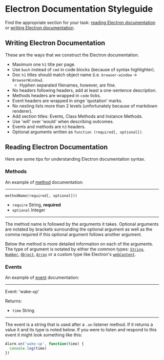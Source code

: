 # Electron Documentation Styleguide

Find the appropriate section for your task: [reading Electron documentation](#) or [writing Electron documentation](#).

## Writing Electron Documentation

These are the ways that we construct the Electron documentation.

- Maximum one `h1` title per page.
- Use `bash` instead of `cmd` in code blocks (because of syntax highlighter).
- Doc `h1` titles should match object name (i.e. `browser-window` → `BrowserWindow`).
  - Hyphen separated filenames, however, are fine.
- No headers following headers, add at least a one-sentence description.
- Methods headers are wrapped in `code` ticks.
- Event headers are wrapped in singe 'quotation' marks.
- No nesting lists more than 2 levels (unfortunately because of markdown renderer).
- Add section titles: Events, Class Methods and Instance Methods.
- Use 'will' over 'would' when describing outcomes.
- Events and methods are `h3` headers.
- Optional arguments written as `function (required[, optional])`.

## Reading Electron Documentation

Here are some tips for understanding Electron documentation syntax.

### Methods

An example of [method](https://developer.mozilla.org/en-US/docs/Glossary/Method) documentation:

---

`methodName(required[, optional]))`

* `require` String, **required**
* `optional` Integer

---

The method name is followed by the arguments it takes. Optional arguments are notated by brackets surrounding the optional argument as well as the comma required if this optional argument follows another argument.

Below the method is more detailed information on each of the arguments. The type of argument is notated by either the common types: [`String`](https://developer.mozilla.org/en-US/docs/Web/JavaScript/Reference/Global_Objects/String), [`Number`](https://developer.mozilla.org/en-US/docs/Web/JavaScript/Reference/Global_Objects/Number), [`Object`](https://developer.mozilla.org/en-US/docs/Web/JavaScript/Reference/Global_Objects/Object), [`Array`](https://developer.mozilla.org/en-US/docs/Web/JavaScript/Reference/Global_Objects/Array) or a custom type like Electron's [`webContent`](api/web-content.md).

### Events

An example of [event](https://developer.mozilla.org/en-US/docs/Web/API/Event) documentation:

---

Event: 'wake-up'

Returns:

* `time` String

---

The event is a string that is used after a `.on` listener method. If it returns a value it and its type is noted below. If you were to listen and respond to this event it might look something like this:

```javascript
Alarm.on('wake-up', function(time) {
  console.log(time)
})
```
